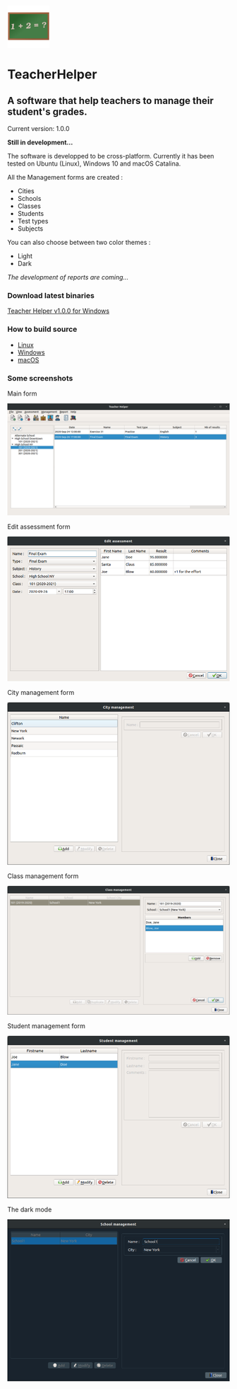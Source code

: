 <img src="https://github.com/jeremydumais/TeacherHelper/raw/medias/TeacherHelper%20Icon256.png" alt="drawing" width="96"/> 

# TeacherHelper
## A software that help teachers to manage their student's grades.

Current version: 1.0.0

**Still in development...**

The software is developped to be cross-platform. Currently it has been tested on Ubuntu (Linux), Windows 10 and macOS Catalina.

All the Management forms are created :
* Cities
* Schools
* Classes
* Students
* Test types
* Subjects

You can also choose between two color themes :
* Light
* Dark

_The development of reports are coming..._

### Download latest binaries

[Teacher Helper v1.0.0 for Windows](https://github.com/jeremydumais/TeacherHelper/releases/download/v1.0.0/TeacherHelper.Setup.1.0.0.exe)

### How to build source

- [Linux](https://github.com/jeremydumais/TeacherHelper/wiki/How-to-build-TeacherHelper-from-source-in-Linux) 
- [Windows](https://github.com/jeremydumais/TeacherHelper/wiki/How-to-build-TeacherHelper-from-source-in-Windows)
- [macOS](https://github.com/jeremydumais/TeacherHelper/wiki/How-to-build-TeacherHelper-from-source-in-macOS)
 
### Some screenshots

Main form

![City management form](https://github.com/jeremydumais/TeacherHelper/raw/medias/MainForm.png)

Edit assessment form

![Edit assessment form](https://github.com/jeremydumais/TeacherHelper/raw/medias/EditAssessmentForm.png)

City management form

![City management form](https://github.com/jeremydumais/TeacherHelper/raw/medias/CitiesForm.png)

Class management form

![Class management form](https://github.com/jeremydumais/TeacherHelper/raw/medias/ClassForm.png)

Student management form

![Student management form](https://github.com/jeremydumais/TeacherHelper/raw/medias/StudentForm.png)

The dark mode

![School dark mode management form](https://github.com/jeremydumais/TeacherHelper/raw/medias/SchoolDarkForm.png)